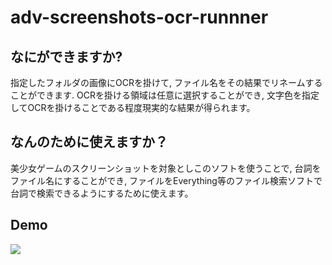 # adv-screenshots-ocr-runnner

## なにができますか?
指定したフォルダの画像にOCRを掛けて, ファイル名をその結果でリネームすることができます.
OCRを掛ける領域は任意に選択することができ, 文字色を指定してOCRを掛けることである程度現実的な結果が得られます。

## なんのために使えますか？
美少女ゲームのスクリーンショットを対象としこのソフトを使うことで,
台詞をファイル名にすることができ, 
ファイルをEverything等のファイル検索ソフトで台詞で検索できるようにするために使えます。

## Demo
![](https://gyazo.com/79c114ac88cd4f03d9f6a6e37f7de465)
